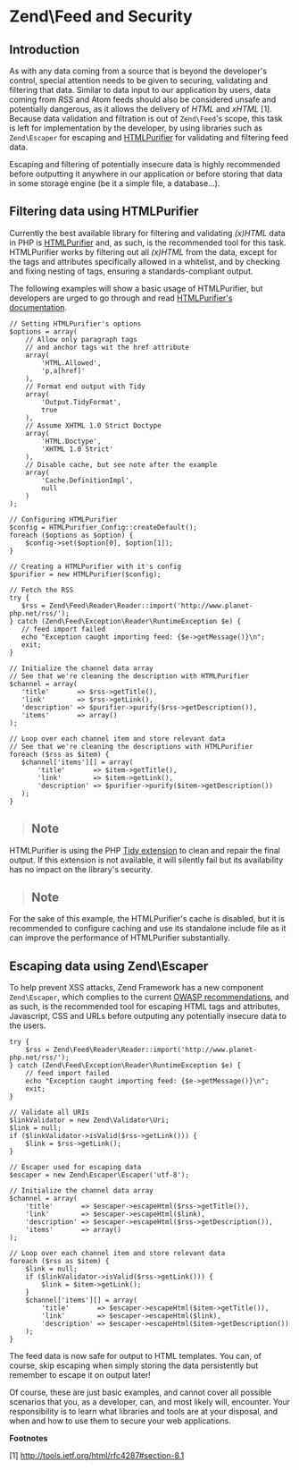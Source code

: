 # Zend\\Feed and Security

## Introduction

As with any data coming from a source that is beyond the developer's control, special attention
needs to be given to securing, validating and filtering that data. Similar to data input to our
application by users, data coming from *RSS* and Atom feeds should also be considered unsafe and
potentially dangerous, as it allows the delivery of *HTML* and *xHTML* [1]. Because data validation
and filtration is out of `Zend\Feed`'s scope, this task is left for implementation by the developer,
by using libraries such as `Zend\Escaper` for escaping and
[HTMLPurifier](http://www.htmlpurifier.org/) for validating and filtering feed data.

Escaping and filtering of potentially insecure data is highly recommended before outputting it
anywhere in our application or before storing that data in some storage engine (be it a simple file,
a database...).

## Filtering data using HTMLPurifier

Currently the best available library for filtering and validating *(x)HTML* data in PHP is
[HTMLPurifier](http://www.htmlpurifier.org/) and, as such, is the recommended tool for this task.
HTMLPurifier works by filtering out all *(x)HTML* from the data, except for the tags and attributes
specifically allowed in a whitelist, and by checking and fixing nesting of tags, ensuring a
standards-compliant output.

The following examples will show a basic usage of HTMLPurifier, but developers are urged to go
through and read [HTMLPurifier's documentation](http://www.htmlpurifier.org/docs).

``` sourceCode
// Setting HTMLPurifier's options
$options = array(
    // Allow only paragraph tags
    // and anchor tags wit the href attribute
    array(
        'HTML.Allowed',
        'p,a[href]'
    ),
    // Format end output with Tidy
    array(
        'Output.TidyFormat',
        true
    ),
    // Assume XHTML 1.0 Strict Doctype
    array(
        'HTML.Doctype',
        'XHTML 1.0 Strict'
    ),
    // Disable cache, but see note after the example
    array(
        'Cache.DefinitionImpl',
        null
    )
);

// Configuring HTMLPurifier
$config = HTMLPurifier_Config::createDefault();
foreach ($options as $option) {
    $config->set($option[0], $option[1]);
}

// Creating a HTMLPurifier with it's config
$purifier = new HTMLPurifier($config);

// Fetch the RSS
try {
   $rss = Zend\Feed\Reader\Reader::import('http://www.planet-php.net/rss/');
} catch (Zend\Feed\Exception\Reader\RuntimeException $e) {
   // feed import failed
   echo "Exception caught importing feed: {$e->getMessage()}\n";
   exit;
}

// Initialize the channel data array
// See that we're cleaning the description with HTMLPurifier
$channel = array(
   'title'       => $rss->getTitle(),
   'link'        => $rss->getLink(),
   'description' => $purifier->purify($rss->getDescription()),
   'items'       => array()
);

// Loop over each channel item and store relevant data
// See that we're cleaning the descriptions with HTMLPurifier
foreach ($rss as $item) {
   $channel['items'][] = array(
       'title'       => $item->getTitle(),
       'link'        => $item->getLink(),
       'description' => $purifier->purify($item->getDescription())
   );
}
```

> ## Note
HTMLPurifier is using the PHP [Tidy extension](http://php.net/tidy) to clean and repair the final
output. If this extension is not available, it will silently fail but its availability has no impact
on the library's security.

> ## Note
For the sake of this example, the HTMLPurifier's cache is disabled, but it is recommended to
configure caching and use its standalone include file as it can improve the performance of
HTMLPurifier substantially.

## Escaping data using Zend\\Escaper

To help prevent XSS attacks, Zend Framework has a new component `Zend\Escaper`, which complies to
the current [OWASP recommendations](https://www.owasp.org/index.php/XSS_Prevention_Cheat_Sheet), and
as such, is the recommended tool for escaping HTML tags and attributes, Javascript, CSS and URLs
before outputing any potentially insecure data to the users.

``` sourceCode
try {
    $rss = Zend\Feed\Reader\Reader::import('http://www.planet-php.net/rss/');
} catch (Zend\Feed\Exception\Reader\RuntimeException $e) {
    // feed import failed
    echo "Exception caught importing feed: {$e->getMessage()}\n";
    exit;
}

// Validate all URIs
$linkValidator = new Zend\Validator\Uri;
$link = null;
if ($linkValidator->isValid($rss->getLink())) {
    $link = $rss->getLink();
}

// Escaper used for escaping data
$escaper = new Zend\Escaper\Escaper('utf-8');

// Initialize the channel data array
$channel = array(
    'title'       => $escaper->escapeHtml($rss->getTitle()),
    'link'        => $escaper->escapeHtml($link),
    'description' => $escaper->escapeHtml($rss->getDescription()),
    'items'       => array()
);

// Loop over each channel item and store relevant data
foreach ($rss as $item) {
    $link = null;
    if ($linkValidator->isValid($rss->getLink())) {
        $link = $item->getLink();
    }
    $channel['items'][] = array(
        'title'       => $escaper->escapeHtml($item->getTitle()),
        'link'        => $escaper->escapeHtml($link),
        'description' => $escaper->escapeHtml($item->getDescription())
    );
}
```

The feed data is now safe for output to HTML templates. You can, of course, skip escaping when
simply storing the data persistently but remember to escape it on output later!

Of course, these are just basic examples, and cannot cover all possible scenarios that you, as a
developer, can, and most likely will, encounter. Your responsibility is to learn what libraries and
tools are at your disposal, and when and how to use them to secure your web applications.

**Footnotes**

[1] <http://tools.ietf.org/html/rfc4287#section-8.1>
